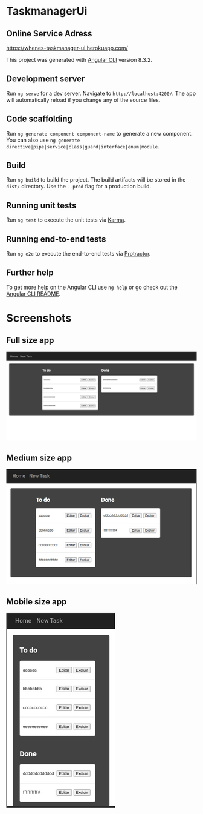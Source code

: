 # TaskmanagerUi

## Online Service Adress
https://whenes-taskmanager-ui.herokuapp.com/

This project was generated with [Angular CLI](https://github.com/angular/angular-cli) version 8.3.2.

## Development server

Run `ng serve` for a dev server. Navigate to `http://localhost:4200/`. The app will automatically reload if you change any of the source files.

## Code scaffolding

Run `ng generate component component-name` to generate a new component. You can also use `ng generate directive|pipe|service|class|guard|interface|enum|module`.

## Build

Run `ng build` to build the project. The build artifacts will be stored in the `dist/` directory. Use the `--prod` flag for a production build.

## Running unit tests

Run `ng test` to execute the unit tests via [Karma](https://karma-runner.github.io).

## Running end-to-end tests

Run `ng e2e` to execute the end-to-end tests via [Protractor](http://www.protractortest.org/).

## Further help

To get more help on the Angular CLI use `ng help` or go check out the [Angular CLI README](https://github.com/angular/angular-cli/blob/master/README.md).

# Screenshots
## Full size app
![fullscreen](https://github.com/whenes/taskmanager-ui/blob/main/src/assets/prints/hd-screen-app.png)

## Medium size app
![mediumscreen](https://github.com/whenes/taskmanager-ui/blob/main/src/assets/prints/medium-screen-app.jpg)

## Mobile size app
![mobilescreen](https://github.com/whenes/taskmanager-ui/blob/main/src/assets/prints/mobile-app.jpg)
